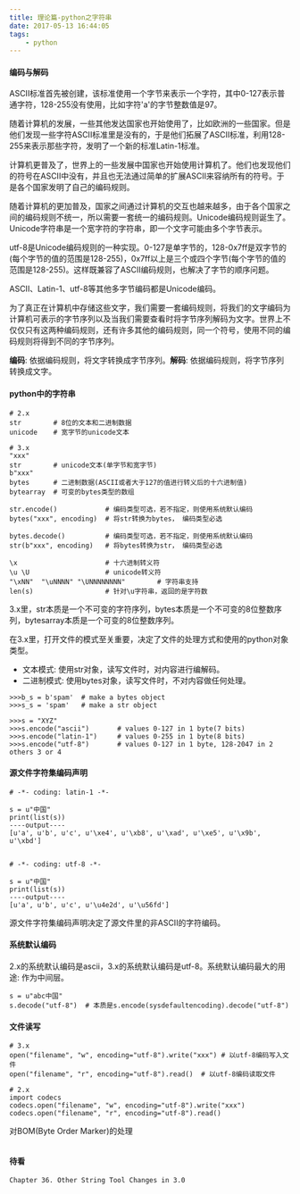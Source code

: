 ```yaml
---
title: 理论篇-python之字符串
date: 2017-05-13 16:44:05
tags:
    - python
---
```


#### 编码与解码

ASCII标准首先被创建，该标准使用一个字节来表示一个字符，其中0-127表示普通字符，128-255没有使用，比如字符'a'的字节整数值是97。

随着计算机的发展，一些其他发达国家也开始使用了，比如欧洲的一些国家。但是他们发现一些字符ASCII标准里是没有的，于是他们拓展了ASCII标准，利用128-255来表示那些字符，发明了一个新的标准Latin-1标准。

计算机更普及了，世界上的一些发展中国家也开始使用计算机了。他们也发现他们的符号在ASCII中没有，并且也无法通过简单的扩展ASCII来容纳所有的符号。于是各个国家发明了自己的编码规则。

随着计算机的更加普及，国家之间通过计算机的交互也越来越多，由于各个国家之间的编码规则不统一，所以需要一套统一的编码规则。Unicode编码规则诞生了。Unicode字符串是一个宽字符的字符串，即一个文字可能由多个字节表示。

utf-8是Unicode编码规则的一种实现。0-127是单字节的，128-0x7ff是双字节的(每个字节的值的范围是128-255)，0x7ff以上是三个或四个字节(每个字节的值的范围是128-255)。这样既兼容了ASCII编码规则，也解决了字节的顺序问题。

ASCII、Latin-1、utf-8等其他多字节编码都是Unicode编码。

为了真正在计算机中存储这些文字，我们需要一套编码规则，将我们的文字编码为计算机可表示的字节序列以及当我们需要查看时将字节序列解码为文字。世界上不仅仅只有这两种编码规则，还有许多其他的编码规则，同一个符号，使用不同的编码规则将得到不同的字节序列。

**编码**: 依据编码规则，将文字转换成字节序列。**解码**: 依据编码规则，将字节序列转换成文字。


#### python中的字符串

```
# 2.x
str        # 8位的文本和二进制数据
unicode    # 宽字节的unicode文本

# 3.x
"xxx"
str        # unicode文本(单字节和宽字节)
b"xxx"
bytes      # 二进制数据(ASCII或者大于127的值进行转义后的十六进制值)
bytearray  # 可变的bytes类型的数组

str.encode()            # 编码类型可选，若不指定，则使用系统默认编码
bytes("xxx", encoding)  # 将str转换为bytes， 编码类型必选

bytes.decode()          # 编码类型可选，若不指定，则使用系统默认编码
str(b"xxx", encoding)   # 将bytes转换为str， 编码类型必选

\x                      # 十六进制转义符
\u \U                   # unicode转义符
"\xNN"  "\uNNNN" "\UNNNNNNNN"        # 字符串支持
len(s)                  # 针对\u字符串，返回的是字符数
```

3.x里，str本质是一个不可变的字符序列，bytes本质是一个不可变的8位整数序列，bytesarray本质是一个可变的8位整数序列。

在3.x里，打开文件的模式至关重要，决定了文件的处理方式和使用的python对象类型。

* 文本模式: 使用str对象，读写文件时，对内容进行编解码。
* 二进制模式: 使用bytes对象，读写文件时，不对内容做任何处理。

```
>>>b_s = b'spam'  # make a bytes object
>>>s_s = 'spam'   # make a str object 
```

```
>>>s = "XYZ"
>>>s.encode("ascii")       # values 0-127 in 1 byte(7 bits)
>>>s.encode("latin-1")     # values 0-255 in 1 byte(8 bits)
>>>s.encode("utf-8")       # values 0-127 in 1 byte, 128-2047 in 2 others 3 or 4
```

#### 源文件字符集编码声明

```
# -*- coding: latin-1 -*-

s = u"中国"
print(list(s))
----output----
[u'a', u'b', u'c', u'\xe4', u'\xb8', u'\xad', u'\xe5', u'\x9b', u'\xbd']


# -*- coding: utf-8 -*-

s = u"中国"
print(list(s))
----output----
[u'a', u'b', u'c', u'\u4e2d', u'\u56fd']
```

源文件字符集编码声明决定了源文件里的非ASCII的字符编码。

#### 系统默认编码
2.x的系统默认编码是ascii，3.x的系统默认编码是utf-8。系统默认编码最大的用途: 作为中间层。

```
s = u"abc中国"
s.decode("utf-8")  # 本质是s.encode(sysdefaultencoding).decode("utf-8")
```

#### 文件读写

```
# 3.x
open("filename", "w", encoding="utf-8").write("xxx") # 以utf-8编码写入文件
open("filename", "r", encoding="utf-8").read()  # 以utf-8编码读取文件

# 2.x
import codecs
codecs.open("filename", "w", encoding="utf-8").write("xxx")
codecs.open("filename", "r", encoding="utf-8").read()
```

对BOM(Byte Order Marker)的处理

```
```

#### 待看

```
Chapter 36. Other String Tool Changes in 3.0
```